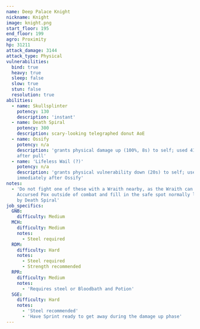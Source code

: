 ```yaml
---
name: Deep Palace Knight
nickname: Knight
image: knight.png
start_floor: 195
end_floor: 199
agro: Proximity
hp: 31211
attack_damage: 3144
attack_type: Physical
vulnerabilities:
  bind: true
  heavy: true
  sleep: false
  slow: true
  stun: false
  resolution: true
abilities:
  - name: Skullsplinter
    potency: 130
    description: 'instant'
  - name: Death Spiral
    potency: 300
    description: scary-looking telegraphed donut AoE
  - name: Ossify
    potency: n/a
    description: 'grants physical damage up (100%, 8s) to self; used 41 seconds
    after pull'
  - name: 'Lifeless Wail (?)'
    potency: n/a
    description: 'grants physical vulnerability down (20s) to self; used
    immediately after Ossify'
notes:
  - 'Do not fight one of these with a Wraith nearby, as the Wraith can cast
    Accursed Pox outside of combat and fill in the safe spot normally left
    by Death Spiral'
job_specifics:
  GNB:
    difficulty: Medium
  MCH:
    difficulty: Medium
    notes:
      - Steel required
  RDM:
    difficulty: Hard
    notes:
      - Steel required
      - Strength recommended
  RPR:
    difficulty: Medium
    notes:
      - 'Requires steel or Bloodbath and Potion'
  SGE:
    difficulty: Hard
    notes:
      - 'Steel recommended'
      - 'Have Sprint ready to get away during the damage up phase'
---
```

